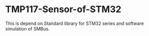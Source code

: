 # TMP117-Sensor-of-STM32
This is depend on Standard library for STM32 series and software simulation of SMBus.
